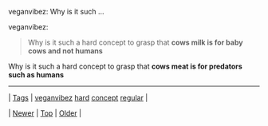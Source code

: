<!--
title: veganvibez
date: 2020-06-28T15:27:00.305Z
tags: veganvibez, hard, concept, regular
-->


veganvibez: Why is it such ...

<p>veganvibez:</p>

<blockquote>
<p>Why is it such a hard concept to grasp that <strong>cows milk is for baby cows and not humans</strong></p>
</blockquote>

<p>Why is it such a hard concept to grasp that <strong>cows meat is for predators such as humans</strong></p>

<!--BOTTOM-POST-NAVIGATION-->
---

| [Tags](tags.md) | [veganvibez](tag-veganvibez.md) [hard](tag-hard.md) [concept](tag-concept.md) [regular](tag-regular.md) |

| [Newer](87098968345.md) | [Top](index.md) | [Older](87101779219.md) |
